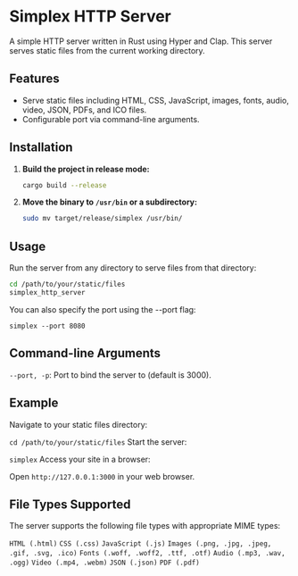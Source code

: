 # Simplex HTTP Server

A simple HTTP server written in Rust using Hyper and Clap. This server serves static files from the current working directory.

## Features

- Serve static files including HTML, CSS, JavaScript, images, fonts, audio, video, JSON, PDFs, and ICO files.
- Configurable port via command-line arguments.

## Installation

1. **Build the project in release mode:**

    ```sh
    cargo build --release
    ```

2. **Move the binary to `/usr/bin` or a subdirectory:**

    ```sh
    sudo mv target/release/simplex /usr/bin/
    ```

## Usage

Run the server from any directory to serve files from that directory:

```sh
cd /path/to/your/static/files
simplex_http_server
```

You can also specify the port using the --port flag:

`simplex --port 8080`
## Command-line Arguments
`--port, -p`: Port to bind the server to (default is 3000).

## Example
Navigate to your static files directory:

`cd /path/to/your/static/files`
Start the server:

`simplex`
Access your site in a browser:

Open `http://127.0.0.1:3000` in your web browser.

## File Types Supported
The server supports the following file types with appropriate MIME types:

`HTML (.html)`
`CSS (.css)`
`JavaScript (.js)`
`Images (.png, .jpg, .jpeg, .gif, .svg, .ico)`
`Fonts (.woff, .woff2, .ttf, .otf)`
`Audio (.mp3, .wav, .ogg)`
`Video (.mp4, .webm)`
`JSON (.json)`
`PDF (.pdf)`
